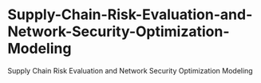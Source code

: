 # Supply-Chain-Risk-Evaluation-and-Network-Security-Optimization-Modeling
Supply Chain Risk Evaluation and Network Security Optimization Modeling
